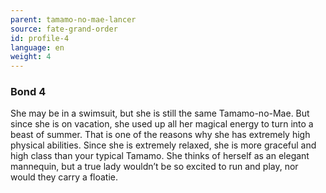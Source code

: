 ```yaml
---
parent: tamamo-no-mae-lancer
source: fate-grand-order
id: profile-4
language: en
weight: 4
---
```


### Bond 4

She may be in a swimsuit, but she is still the same Tamamo-no-Mae.
But since she is on vacation, she used up all her magical energy to turn into a beast of summer.
That is one of the reasons why she has extremely high physical abilities.
Since she is extremely relaxed, she is more graceful and high class than your typical Tamamo. She thinks of herself as an elegant mannequin, but a true lady wouldn’t be so excited to run and play, nor would they carry a floatie.
